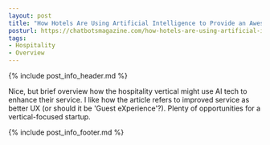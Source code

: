 ```yaml
---
layout: post
title: "How Hotels Are Using Artificial Intelligence to Provide an Awesome User Experience"
posturl: https://chatbotsmagazine.com/how-hotels-are-using-artificial-intelligence-to-provide-an-awesome-user-experience-466a70453b53
tags:
- Hospitality
- Overview
---
```


{% include post_info_header.md %}

Nice, but brief overview how the hospitality vertical might use AI tech to enhance their service. I like how the article refers to improved service as better UX (or should it be 'Guest eXperience'?). Plenty of opportunities for a vertical-focused startup.

<!--more-->
{% include post_info_footer.md %}
